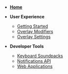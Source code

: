 * [**Home**](/)
- **User Experience**
    * [Getting Started](GettingStarted)
    * [Overlay Modifiers](OverlayModifiers)
    * [Overlay Settings](Settings)

- **Developer Tools**
    * [Keyboard Soundpacks](KeyboardSoundPacks)
    * [Notifications API](NotificationsAPI)
    * [Web Applications](WebApplications)